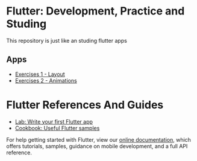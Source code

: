 # Flutter: Development, Practice and Studing

This repository is just like an studing flutter apps

## Apps

- [Exercises 1 - Layout](./readme/ex1.md)
- [Exercises 2 - Animations](./readme/ex2.md)

# Flutter References And Guides

- [Lab: Write your first Flutter app](https://flutter.dev/docs/get-started/codelab)
- [Cookbook: Useful Flutter samples](https://flutter.dev/docs/cookbook)

For help getting started with Flutter, view our
[online documentation](https://flutter.dev/docs), which offers tutorials,
samples, guidance on mobile development, and a full API reference.
